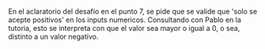 En el aclaratorio del desafío en el punto 7, se pide que se valide que 'solo se acepte positivos' en los inputs numericos. Consultando con Pablo en la tutoria, esto se interpreta con que el valor sea mayor o igual a 0, o sea, distinto a un valor negativo.